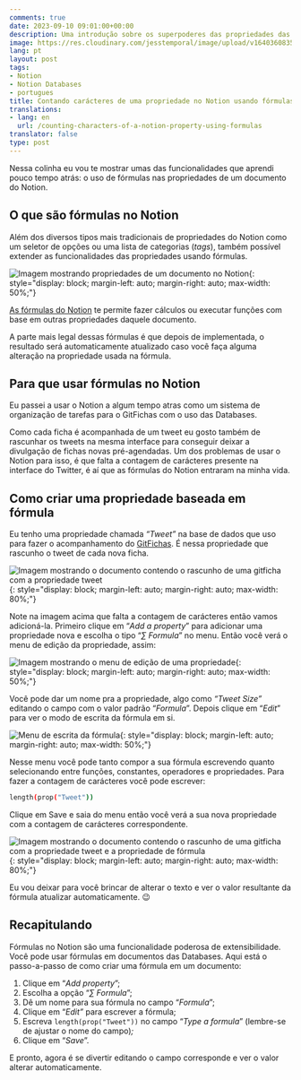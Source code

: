 ```yaml
---
comments: true
date: 2023-09-10 09:01:00+00:00
description: Uma introdução sobre os superpoderes das propriedades das Databases
image: https://res.cloudinary.com/jesstemporal/image/upload/v1640360835/covers/colinha_igmf4s.png
lang: pt
layout: post
tags:
- Notion
- Notion Databases
- portugues
title: Contando carácteres de uma propriedade no Notion usando fórmulas
translations:
- lang: en
  url: /counting-characters-of-a-notion-property-using-formulas
translator: false
type: post
---
```



Nessa colinha eu vou te mostrar umas das funcionalidades que aprendi pouco tempo atrás: o uso de fórmulas nas propriedades de um documento do Notion.

## O que são fórmulas no Notion

Além dos diversos tipos mais tradicionais de propriedades do Notion como um seletor de opções ou uma lista de categorias (*tags*), também possível extender as funcionalidades das propriedades usando fórmulas.

![Imagem mostrando propriedades de um documento no Notion](https://res.cloudinary.com/jesstemporal/image/upload/v1668779237/notion/properties-blog-post-notion_z7mluh.png){: style="display: block; margin-left: auto; margin-right: auto; max-width: 50%;"}

[As fórmulas do Notion](https://www.notion.so/help/formulas) te permite fazer cálculos ou executar funções com base em outras propriedades daquele documento.

A parte mais legal dessas fórmulas é que depois de implementada, o resultado será automaticamente atualizado caso você faça alguma alteração na propriedade usada na fórmula.

## Para que usar fórmulas no Notion

Eu passei a usar o Notion a algum tempo atras como um sistema de organização de tarefas para o GitFichas com o uso das Databases.

Como cada ficha é acompanhada de um tweet eu gosto também de rascunhar os tweets na mesma interface para conseguir deixar a divulgação de fichas novas pré-agendadas. Um dos problemas de usar o Notion para isso, é que falta a contagem de carácteres presente na  interface do Twitter, é aí que as fórmulas do Notion entraram na minha vida.

## Como criar uma propriedade baseada em fórmula

Eu tenho uma propriedade chamada *“Tweet”* na base de dados que uso para fazer o acompanhamento do [GitFichas](https://gitfichas.com/?utm_source=blog). É nessa propriedade que rascunho o tweet de cada nova ficha.

![Imagem mostrando o documento contendo o rascunho de uma gitficha com a propriedade tweet](https://res.cloudinary.com/jesstemporal/image/upload/v1671234408/notion/document-properties-notion_rihyt1.jpg){: style="display: block; margin-left: auto; margin-right: auto; max-width: 80%;"}

Note na imagem acima que falta a contagem de carácteres então vamos adicioná-la. Primeiro clique em “*Add a property*” para adicionar uma propriedade nova e escolha o tipo “*∑ Formula*” no menu. Então você verá o menu de edição da propriedade, assim:

![Imagem mostrando o menu de edição de uma propriedade](https://res.cloudinary.com/jesstemporal/image/upload/v1671234549/notion/notion-formula-property-edit-menu_fcvz52.jpg){: style="display: block; margin-left: auto; margin-right: auto; max-width: 50%;"}

Você pode dar um nome pra a propriedade, algo como *“Tweet Size”* editando o campo com o valor padrão “*Formula*”. Depois clique em “*Edit*” para ver o modo de escrita da fórmula em si.

![Menu de escrita da fórmula](https://res.cloudinary.com/jesstemporal/image/upload/v1671234769/notion/notion-formula-property-function-length_ou0m3i.png){: style="display: block; margin-left: auto; margin-right: auto; max-width: 50%;"}

Nesse menu você pode tanto compor a sua fórmula escrevendo quanto selecionando entre funções, constantes, operadores e propriedades. Para fazer a contagem de carácteres você pode escrever:

```bash
length(prop("Tweet"))
```

Clique em Save e saia do menu então você verá a sua nova propriedade com a contagem de carácteres correspondente.

![Imagem mostrando o documento contendo o rascunho de uma gitficha com a propriedade tweet e a propriedade de fórmula](https://res.cloudinary.com/jesstemporal/image/upload/v1671236101/notion/documento-ficha-properties-notion-with-formula_tfznyg.png){: style="display: block; margin-left: auto; margin-right: auto; max-width: 80%;"}

Eu vou deixar para você brincar de alterar o texto e ver o valor resultante da fórmula atualizar automaticamente. 😉

## Recapitulando

Fórmulas no Notion são uma funcionalidade poderosa de extensibilidade. Você pode usar fórmulas em documentos das Databases. Aqui está o passo-a-passo de como criar uma fórmula em um documento:

1. Clique em “*Add property*”;
2. Escolha a opção “*∑ Formula*”;
3. Dê um nome para sua fórmula no campo “*Formula*”;
4. Clique em “*Edit”* para escrever a fórmula;
5. Escreva `length(prop("Tweet"))` no campo “*Type a formula*” (lembre-se de ajustar o nome do campo)*;*
6. Clique em “*Save*”.

E pronto, agora é se divertir editando o campo corresponde e ver o valor alterar automaticamente.